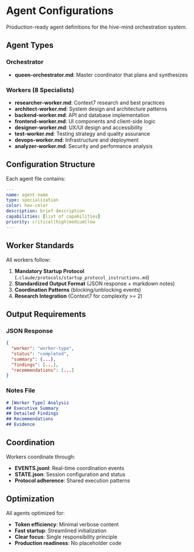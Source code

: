 # Agent Configurations

Production-ready agent definitions for the hive-mind orchestration system.

## Agent Types

### Orchestrator
- **queen-orchestrator.md**: Master coordinator that plans and synthesizes

### Workers (8 Specialists)
- **researcher-worker.md**: Context7 research and best practices
- **architect-worker.md**: System design and architecture patterns
- **backend-worker.md**: API and database implementation
- **frontend-worker.md**: UI components and client-side logic
- **designer-worker.md**: UX/UI design and accessibility
- **test-worker.md**: Testing strategy and quality assurance
- **devops-worker.md**: Infrastructure and deployment
- **analyzer-worker.md**: Security and performance analysis

## Configuration Structure

Each agent file contains:

```yaml
---
name: agent-name
type: specialization
color: hex-color
description: brief description
capabilities: [list of capabilities]
priority: critical|high|medium|low
---
```

## Worker Standards

All workers follow:

1. **Mandatory Startup Protocol** (`.claude/protocols/startup_protocol_instructions.md`)
2. **Standardized Output Format** (JSON response + markdown notes)
3. **Coordination Patterns** (blocking/unblocking events)
4. **Research Integration** (Context7 for complexity >= 2)

## Output Requirements

### JSON Response
```json
{
  "worker": "worker-type",
  "status": "completed",
  "summary": {...},
  "findings": [...],
  "recommendations": [...]
}
```

### Notes File
```markdown
# [Worker Type] Analysis
## Executive Summary
## Detailed Findings
## Recommendations
## Evidence
```

## Coordination

Workers coordinate through:
- **EVENTS.jsonl**: Real-time coordination events
- **STATE.json**: Session configuration and status
- **Protocol adherence**: Shared execution patterns

## Optimization

All agents optimized for:
- **Token efficiency**: Minimal verbose content
- **Fast startup**: Streamlined initialization
- **Clear focus**: Single responsibility principle
- **Production readiness**: No placeholder code
